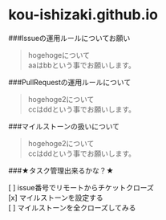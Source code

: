 kou-ishizaki.github.io
======================
###Issueの運用ルールについてお願い  

>hogehogeについて  
   aaはbbという事でお願いします。

###PullRequestの運用ルールについて  

>hogehoge2について  
   ccはddという事でお願いします。  

###マイルストーンの扱いについて  

>hogehoge2について  
   ccはddという事でお願いします。  
   
###★タスク管理出来るかな？★  

[ ] issue番号でリモートからチケットクローズ  
[x] マイルストーンを設定する  
[ ] マイルストーンを全クローズしてみる